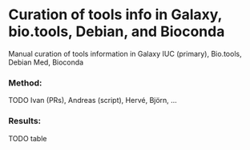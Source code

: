 # Curation of tools info in Galaxy, bio.tools, Debian, and Bioconda
Manual curation of tools information in Galaxy IUC (primary), Bio.tools, Debian Med, Bioconda

### Method:

TODO
Ivan (PRs), Andreas (script), Hervé, Björn, ...


### Results:

TODO table


